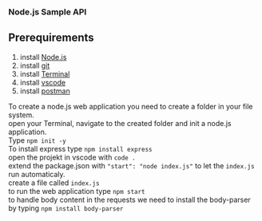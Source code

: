 ### Node.js Sample API

## Prerequirements
1. install [Node.js](https://nodejs.org/de)
2. install [git](https://git-scm.com/book/en/v2/Getting-Started-Installing-Git)
3. install [Terminal](https://apps.microsoft.com/store/detail/windows-terminal/9N0DX20HK701?hl=de-de&gl=de)
4. install [vscode](https://code.visualstudio.com/)
5. install [postman](https://www.postman.com/downloads/)

To create a node.js web application you need to create a folder in your file system.<br>
open your Terminal, navigate to the created folder and init a node.js application.
<br>
Type `npm init -y`
<br>
To install express type `npm install express`
<br>
open the projekt in vscode with `code .`
<br>
extend the package.json with `"start": "node index.js"` to let the `index.js` run automaticaly.
<br>
create a file called `index.js`
<br>
to run the web application type `npm start`
<br>
to handle body content in the requests we need to install the body-parser by typing `npm install body-parser`